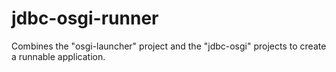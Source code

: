 jdbc-osgi-runner
================

Combines the "osgi-launcher" project and the "jdbc-osgi" projects to create
a runnable application.
